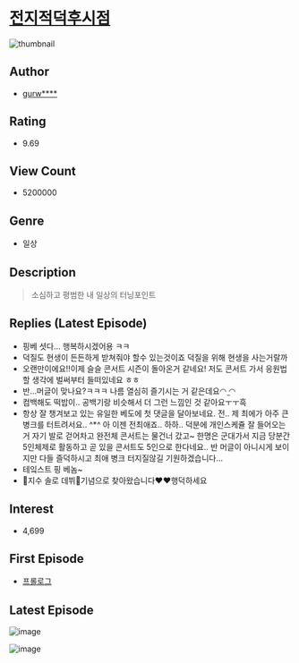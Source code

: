 # [전지적덕후시점](https://comic.naver.com/bestChallenge/list?titleId=716112)
![thumbnail](https://image-comic.pstatic.net/user_contents_data/challenge_comic/2020/12/23/319822/thumbnail_202x164a5a0baad_1447_4e8d_85d6_0a80152c6805_00002996.JPEG)

## Author
- [gurw****](https://comic.naver.com/artistTitle?id=319822)

## Rating
- 9.69

## View Count
- 5200000

## Genre
- 일상

## Description
> 소심하고 평범한 내 일상의 터닝포인트

## Replies (Latest Episode)
- 핑베 셧다... 행복하시겠어용 ㅋㅋ
- 덕질도 현생이 든든하게 받쳐줘야 할수 있는것이죠 덕질을 위해 현생을 사는거랄까
- 오랜만이에요!!이제 슬슬 콘서트 시즌이 돌아온거 같네요! 저도 콘서트 가서 응원법 할 생각에 벌써부터 들떠있네요 ㅎㅎ
- 반...머글이 맞나요?ㅋㅋㅋ 나름 열심히 즐기시는 거 같은데요◠ ̫◠
- 컴백해도 떡밥이.. 공백기랑 비슷해서 더 그런 느낌인 것 같아요ㅜㅜ흑
- 항상 잘 챙겨보고 있는 유일한 베도에 첫 댓글을 달아보네요. 전.. 제 최에가 아주 큰 병크를 터트려서요.. ^*^ 아 이젠 전최애죠.. 하하.. 덕분에 개인스케쥴 잘 들어오는거 자기 발로 걷어차고 완전체 콘서트는 물건너 갔고~ 한명은 군대가서 지금 당분간 5인체제로 활동하고 곧 있을 콘서트도 5인으로 한다네요.. 반 머글이 아니시게 보이지만 다들 즐덕하시고 최애 병크 터지질않길 기원하겠습니다...
- 테잌스트 핑 베놈~
- 🎉지수 솔로 데뷔🎉기념으로 찾아왔습니다❤️❤️행덕하세요

## Interest
- 4,699

## First Episode
- [프롤로그](https://comic.naver.com/bestChallenge/detail?titleId=716112&no=1)

## Latest Episode
![image](https://image-comic.pstatic.net/user_contents_data/challenge_comic/2022/10/02/319822/upload_7147320584926605922.jpeg)

![image](https://image-comic.pstatic.net/user_contents_data/challenge_comic/2022/10/02/319822/upload_3690471416180846897.jpeg)
